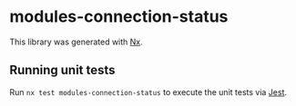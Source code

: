 # modules-connection-status

This library was generated with [Nx](https://nx.dev).

## Running unit tests

Run `nx test modules-connection-status` to execute the unit tests via [Jest](https://jestjs.io).
